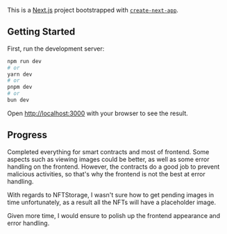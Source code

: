 This is a [Next.js](https://nextjs.org/) project bootstrapped with [`create-next-app`](https://github.com/vercel/next.js/tree/canary/packages/create-next-app).

## Getting Started

First, run the development server:

```bash
npm run dev
# or
yarn dev
# or
pnpm dev
# or
bun dev
```

Open [http://localhost:3000](http://localhost:3000) with your browser to see the result.

## Progress

Completed everything for smart contracts and most of frontend. Some aspects such as viewing images could be better, as well as some error handling on the frontend. However, the contracts do a good job to prevent malicious activities, so that's why the frontend is not the best at error handling.

With regards to NFTStorage, I wasn't sure how to get pending images in time unfortunately, as a result all the NFTs will have a placeholder image.

Given more time, I would ensure to polish up the frontend appearance and error handling.